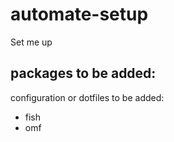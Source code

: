 # automate-setup
Set me up 

packages to be added:
-

configuration or dotfiles to be added:
- fish
- omf
